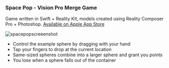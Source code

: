 ### Space Pop - Vision Pro Merge Game
Game written in Swift + Reality Kit, models created using Reality Composer Pro + Photoshop.
[Available on Apple App Store](https://apps.apple.com/us/app/spacepop-merge-game/id6498883326)

![spacepopscreeenshot](https://github.com/user-attachments/assets/33edbfe7-6035-4e38-b5a7-4913ba21818f)

* Control the example sphere by dragging with your hand
* Tap your fingers to drop at the current location
* Same-sized spheres combine into a larger sphere and grant you points
* You lose when a sphere falls out of the container
